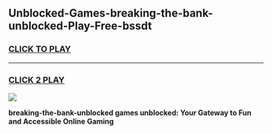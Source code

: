 
## Unblocked-Games-breaking-the-bank-unblocked-Play-Free-bssdt
<h3>
<a href="https://premium76.site?title=breaking-the-bank-unblocked&ref=23A">CLICK TO PLAY</a></h3>
<hr>

<h3>
<a href="https://premium76.site?title=breaking-the-bank-unblocked&ref=23A">CLICK 2 PLAY</a>
  
</h3>

<a href="https://premium76.site?title=breaking-the-bank-unblocked&ref=23A"><img src="https://clearcache.store/games.png"></a>


**breaking-the-bank-unblocked games unblocked: Your Gateway to Fun and Accessible Online Gaming**
